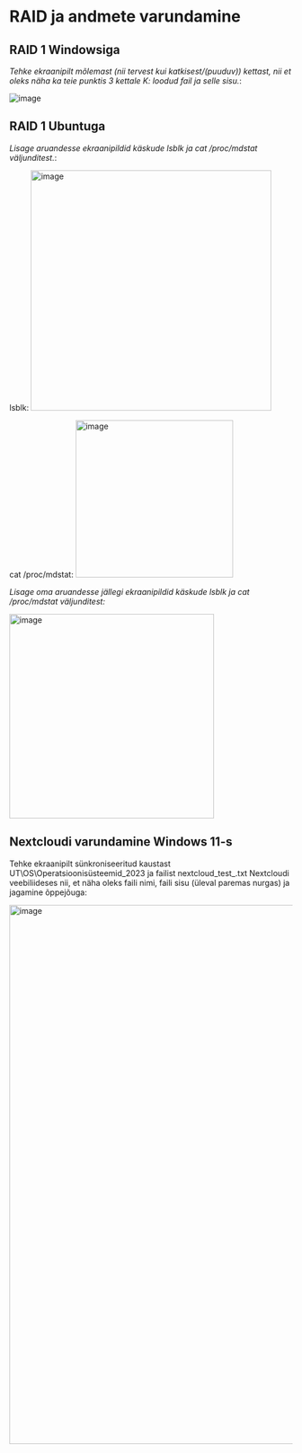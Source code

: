 # RAID ja andmete varundamine
## RAID 1 Windowsiga
_Tehke ekraanipilt mõlemast (nii tervest kui katkisest/(puuduv)) kettast, nii et oleks näha ka teie punktis 3 kettale K: loodud fail ja selle sisu._:

![image](https://github.com/riikaseeba/opsys2023/assets/144622934/07aadcf9-b84c-4753-8cfa-86fcb55926e0)

## RAID 1 Ubuntuga
_Lisage aruandesse ekraanipildid käskude lsblk ja cat /proc/mdstat väljunditest._:

lsblk:
<img width="428" alt="image" src="https://github.com/riikaseeba/opsys2023/assets/144622934/c38224a5-fe2b-40a8-a45b-97f7243e83b4">

cat /proc/mdstat:
<img width="280" alt="image" src="https://github.com/riikaseeba/opsys2023/assets/144622934/9ae3dab0-f3ed-47ce-a747-24e80c5dcc7c">

_Lisage oma aruandesse jällegi ekraanipildid käskude lsblk ja cat /proc/mdstat väljunditest:_

<img width="364" alt="image" src="https://github.com/riikaseeba/opsys2023/assets/144622934/d0b2297b-a8e0-4efa-97ec-51b533ed1004">

## Nextcloudi varundamine Windows 11-s
Tehke ekraanipilt sünkroniseeritud kaustast UT\OS\Operatsioonisüsteemid_2023 ja failist nextcloud_test_<eesnimi>.txt Nextcloudi veebiliideses nii, et näha oleks faili nimi, faili sisu (üleval paremas nurgas) ja jagamine õppejõuga:

<img width="960" alt="image" src="https://github.com/riikaseeba/opsys2023/assets/144622934/f84e5571-4cea-47c6-bfdd-eaf31e148c43">
